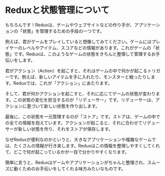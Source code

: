 # Reduxと状態管理について

もちろんです！Reduxは、ゲームやウェブサイトなどの作り手が、アプリケーションの「状態」を管理するための手段の一つです。

例えば、君がゲームをプレイしていると想像してみてください。ゲームにはプレイヤーのレベルやアイテム、スコアなどの情報があります。これがゲームの「状態」です。Reduxは、このようなゲームの状態をきちんと整理して管理するお手伝いをします。

君がアクション（Action）を起こすと、それはゲームの中で何かが起こるトリガーです。例えば、新しいアイテムを手に入れたり、モンスターと戦ったりします。Reduxでは、これが「アクション」にあたります。

そして、君が何かアクションを起こすと、それに応じてゲームの状態が変わります。この状態の変化を担当するのが「リデューサー」です。リデューサーは、アクションに基づいて新しい状態を作り出します。

最後に、この状態を一元管理するのが「ストア」です。ストアは、ゲームの中での全ての情報を抱えています。アクションが起こると、それに合わせてリデューサーが新しい状態を作り、それをストアが保存します。

なぜReduxが便利なのかというと、大きなアプリケーションや複雑なゲームでは、たくさんの情報が行き来します。Reduxはこの情報を整理しやすくしてくれて、どこで何が起こっているかが一目で分かりやすくなります。

簡単に言うと、Reduxはゲームやアプリケーションがちゃんと整理され、スムーズに動くためのお手伝いをしてくれる味方みたいなものです。
